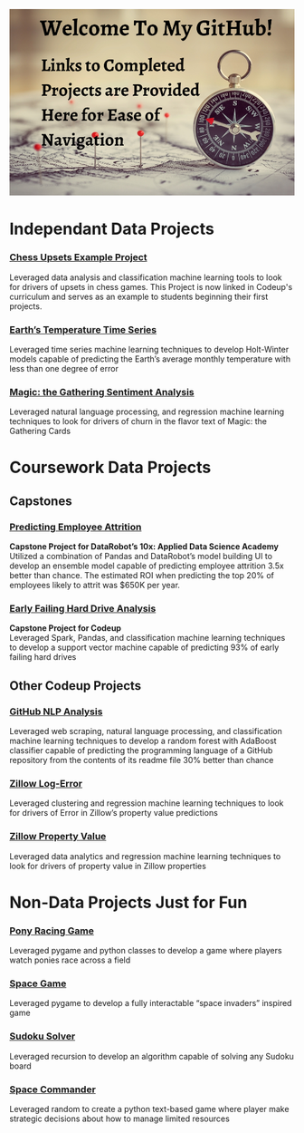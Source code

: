![](github_welcome.png)

# Independant Data Projects

### [Chess Upsets Example Project](https://github.com/Johndsalas/chess_upsets_example_project) 
Leveraged data analysis and classification machine learning tools to look for drivers of upsets in chess games. This Project is now linked in Codeup's curriculum and serves as an example to students beginning their first projects.

### [Earth’s Temperature Time Series](https://github.com/Johndsalas/earths_temperature_time_series) 
Leveraged time series machine learning techniques to develop Holt-Winter models capable of predicting the Earth’s average monthly temperature with less than one degree of error

### [Magic: the Gathering Sentiment Analysis](https://github.com/Johndsalas/Sentiment_Analysis_Magic_The_Gathering)
Leveraged natural language processing, and regression machine learning techniques to look for drivers of churn in the flavor text of Magic: the Gathering Cards

# Coursework Data Projects

## Capstones

### [Predicting Employee Attrition](https://github.com/Johndsalas/employee_churn)
**Capstone Project for DataRobot’s 10x: Applied Data Science Academy** <br>
Utilized a combination of Pandas and DataRobot’s model building UI to develop an ensemble model capable of predicting employee attrition 3.5x better than chance. The estimated ROI when predicting the top 20% of employees likely to attrit was $650K per year. 

### [Early Failing Hard Drive Analysis](https://github.com/just-keep-spinning/hard-drive-project)
**Capstone Project for Codeup** <br>
Leveraged Spark, Pandas, and classification machine learning techniques to develop a support vector machine capable of predicting 93% of early failing hard drives

## Other Codeup Projects

### [GitHub NLP Analysis](https://github.com/JSBayes/NLP-Project)
Leveraged web scraping, natural language processing, and classification machine learning techniques to develop a random forest with AdaBoost classifier capable of predicting the programming language of a GitHub repository from the contents of its readme file 30% better than chance

### [Zillow Log-Error](https://github.com/P-F-M/logerror_zillow)
Leveraged clustering and regression machine learning techniques to look for drivers of Error in Zillow’s property value predictions

### [Zillow Property Value](https://github.com/Johndsalas/zillow_project)
Leveraged data analytics and regression machine learning techniques to look for drivers of property value in Zillow properties

# Non-Data Projects Just for Fun

### [Pony Racing Game](https://github.com/Johndsalas/racing_simulator)
Leveraged pygame and python classes to develop a game where players watch ponies race across a field 

### [Space Game](https://github.com/Johndsalas/space_game)
Leveraged pygame to develop a fully interactable “space invaders” inspired game 

### [Sudoku Solver](https://github.com/Johndsalas/Sudoku_Solver)
Leveraged recursion to develop an algorithm capable of solving any Sudoku board 

### [Space Commander](https://github.com/Johndsalas/space_commander)
Leveraged random to create a python text-based game where player make strategic decisions about how to manage limited resources

